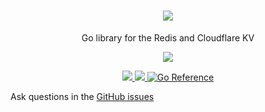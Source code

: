 <h1 align="center">
  <a href="https://github.com/marketplace/actions/markdown-autodocs">
    <img src="https://i.imgur.com/9Y1vNiT.png"/>
  </a>
</h1>
<p align="center">Go library for the Redis and Cloudflare KV</p>

<p align="center">
    <a href="https://sonarcloud.io/dashboard?id=redis-cloudflare-kv">
        <img src="https://sonarcloud.io/api/project_badges/quality_gate?project=redis-cloudflare-kv"/>
    </a>
</p>

<p align="center">
    <a href="https://goreportcard.com/report/github.com/dineshsonachalam/redis-cloudflare-kv">
        <img src="https://goreportcard.com/badge/github.com/dineshsonachalam/redis-cloudflare-kv">
    </a>
    <a href="https://github.com/dineshsonachalam/redis-cloudflare-kv/actions/workflows/tests.yml">
        <img src="https://github.com/dineshsonachalam/redis-cloudflare-kv/actions/workflows/tests.yml/badge.svg"/>
    </a>
    <a href="https://pkg.go.dev/github.com/dineshsonachalam/redis-cloudflare-kv">
        <img src="https://pkg.go.dev/badge/github.com/dineshsonachalam/redis-cloudflare-kv.svg" alt="Go Reference">
    </a>
</p>

Ask questions in the <a href ="https://github.com/dineshsonachalam/redis-cloudflare-kv/issues">GitHub issues</a>